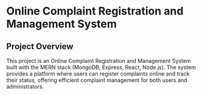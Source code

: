 # Online Complaint Registration and Management System

## Project Overview

This project is an Online Complaint Registration and Management System built with the MERN stack (MongoDB, Express, React, Node.js). The system provides a platform where users can register complaints online and track their status, offering efficient complaint management for both users and administrators.
